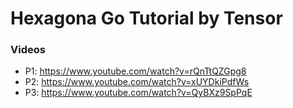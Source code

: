 # Hexagona Go Tutorial by Tensor #

### Videos ###

* P1: https://www.youtube.com/watch?v=rQnTtQZGpg8
* P2: https://www.youtube.com/watch?v=xUYDkiPdfWs
* P3: https://www.youtube.com/watch?v=QyBXz9SpPqE